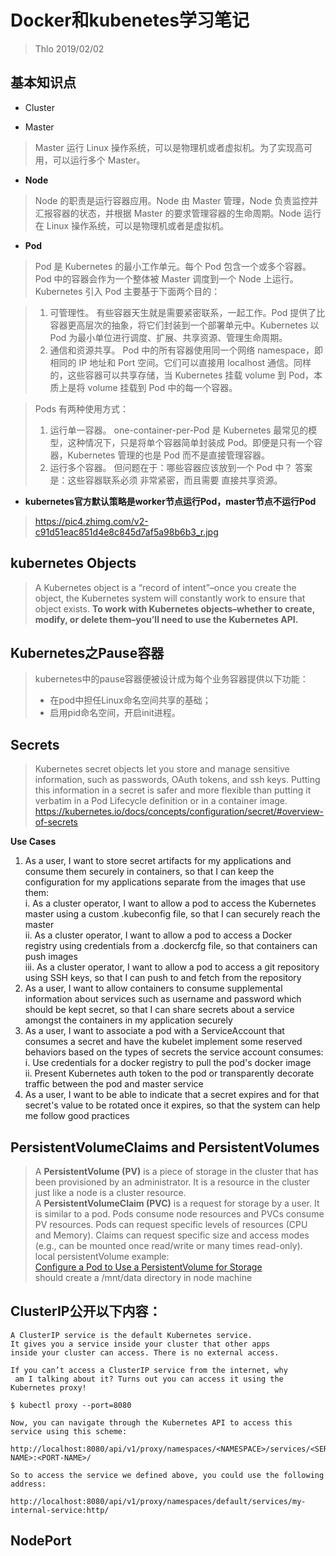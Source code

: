 # Docker和kubenetes学习笔记

> Thlo 2019/02/02

## 基本知识点

+ Cluster

+ Master

> Master 运行 Linux 操作系统，可以是物理机或者虚拟机。为了实现高可用，可以运行多个 Master。

+ **Node**

> Node 的职责是运行容器应用。Node 由 Master 管理，Node 负责监控并汇报容器的状态，并根据 Master 的要求管理容器的生命周期。Node 运行在 Linux 操作系统，可以是物理机或者是虚拟机。

+ **Pod**

>Pod 是 Kubernetes 的最小工作单元。每个 Pod 包含一个或多个容器。Pod 中的容器会作为一个整体被 Master 调度到一个 Node 上运行。
Kubernetes 引入 Pod 主要基于下面两个目的：

>1. 可管理性。
有些容器天生就是需要紧密联系，一起工作。Pod 提供了比容器更高层次的抽象，将它们封装到一个部署单元中。Kubernetes 以 Pod 为最小单位进行调度、扩展、共享资源、管理生命周期。
>2. 通信和资源共享。
Pod 中的所有容器使用同一个网络 namespace，即相同的 IP 地址和 Port 空间。它们可以直接用 localhost 通信。同样的，这些容器可以共享存储，当 Kubernetes 挂载 volume 到 Pod，本质上是将 volume 挂载到 Pod 中的每一个容器。

>Pods 有两种使用方式：
>1. 运行单一容器。
one-container-per-Pod 是 Kubernetes 最常见的模型，这种情况下，只是将单个容器简单封装成 Pod。即便是只有一个容器，Kubernetes 管理的也是 Pod 而不是直接管理容器。
>2. 运行多个容器。
但问题在于：哪些容器应该放到一个 Pod 中？ 
答案是：这些容器联系必须 非常紧密，而且需要 直接共享资源。

+ **kubernetes官方默认策略是worker节点运行Pod，master节点不运行Pod**

><https://pic4.zhimg.com/v2-c91d51eac851d4e8c845d7af5a98b6b3_r.jpg>

## kubernetes Objects

>A Kubernetes object is a “record of intent”–once you create the object, the Kubernetes system will constantly work to ensure that object exists.
**To work with Kubernetes objects–whether to create, modify, or delete them–you’ll need to use the Kubernetes API.**

## Kubernetes之Pause容器

>kubernetes中的pause容器便被设计成为每个业务容器提供以下功能：
>+ 在pod中担任Linux命名空间共享的基础；
>+ 启用pid命名空间，开启init进程。

## Secrets
>Kubernetes secret objects let you store and manage sensitive information, such as passwords, OAuth tokens, and ssh keys. Putting this information in a secret is safer and more flexible than putting it verbatim in a Pod Lifecycle definition or in a container image.
<https://kubernetes.io/docs/concepts/configuration/secret/#overview-of-secrets>

**Use Cases**

1. As a user, I want to store secret artifacts for my applications and consume them securely in containers, so that I can keep the configuration for my applications separate from the images that use them:        
  i. As a cluster operator, I want to allow a pod to access the Kubernetes master using a custom .kubeconfig file, so that I can securely reach the master      
ii. As a cluster operator, I want to allow a pod to access a Docker registry using credentials from a .dockercfg file, so that containers can push images       
iii. As a cluster operator, I want to allow a pod to access a git repository using SSH keys, so that I can push to and fetch from the repository        
2. As a user, I want to allow containers to consume supplemental information about services such as username and password which should be kept secret, so that I can share secrets about a service amongst the containers in my application securely        
3. As a user, I want to associate a pod with a ServiceAccount that consumes a secret and have the kubelet implement some reserved behaviors based on the types of secrets the service account consumes:     
i. Use credentials for a docker registry to pull the pod's docker image     
ii. Present Kubernetes auth token to the pod or transparently decorate traffic between the pod and master service       
4. As a user, I want to be able to indicate that a secret expires and for that secret's value to be rotated once it expires, so that the system can help me follow good practices

## PersistentVolumeClaims and PersistentVolumes
>A **PersistentVolume (PV)** is a piece of storage in the cluster that has been provisioned by an administrator. It is a resource in the cluster just like a node is a cluster resource.        
A **PersistentVolumeClaim (PVC)** is a request for storage by a user. It is similar to a pod. Pods consume node resources and PVCs consume PV resources. Pods can request specific levels of resources (CPU and Memory). Claims can request specific size and access modes (e.g., can be mounted once read/write or many times read-only).              
local persistentVolume example:     
[Configure a Pod to Use a PersistentVolume for Storage](https://kubernetes.io/docs/tasks/configure-pod-container/configure-persistent-volume-storage/)  
should create a /mnt/data directory in node machine

## ClusterIP公开以下内容：
    A ClusterIP service is the default Kubernetes service.   
    It gives you a service inside your cluster that other apps  
    inside your cluster can access. There is no external access.

    If you can’t access a ClusterIP service from the internet, why  
     am I talking about it? Turns out you can access it using the Kubernetes proxy!

    $ kubectl proxy --port=8080

    Now, you can navigate through the Kubernetes API to access this service using this scheme:

    http://localhost:8080/api/v1/proxy/namespaces/<NAMESPACE>/services/<SERVICE-NAME>:<PORT-NAME>/

    So to access the service we defined above, you could use the following address:

    http://localhost:8080/api/v1/proxy/namespaces/default/services/my-internal-service:http/

## NodePort
